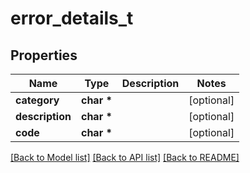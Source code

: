# error_details_t

## Properties
Name | Type | Description | Notes
------------ | ------------- | ------------- | -------------
**category** | **char \*** |  | [optional] 
**description** | **char \*** |  | [optional] 
**code** | **char \*** |  | [optional] 

[[Back to Model list]](../README.md#documentation-for-models) [[Back to API list]](../README.md#documentation-for-api-endpoints) [[Back to README]](../README.md)


